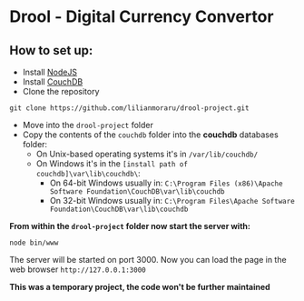 Drool - Digital Currency Convertor
=========

How to set up:
---
* Install [NodeJS](http://nodejs.org/)
* Install [CouchDB](http://couchdb.apache.org/)
* Clone the repository 
```
git clone https://github.com/lilianmoraru/drool-project.git 
```
* Move into the `drool-project` folder
* Copy the contents of the `couchdb` folder into the **couchdb** databases folder:
    - On Unix-based operating systems it's in `/var/lib/couchdb/`
    - On Windows it's in the `[install path of couchdb]\var\lib\couchdb\`:
        * On 64-bit Windows usually in: `C:\Program Files (x86)\Apache Software Foundation\CouchDB\var\lib\couchdb`
        * On 32-bit Windows usually in: `C:\Program Files\Apache Software Foundation\CouchDB\var\lib\couchdb`

**From within the ``drool-project`` folder now start the server with:**
```
node bin/www
```
The server will be started on port 3000. 
Now you can load the page in the web browser `http://127.0.0.1:3000`

**This was a temporary project, the code won't be further maintained**